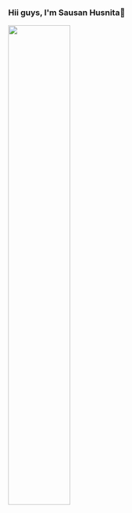 ### Hii guys, I'm **Sausan Husnita**👋

<img align='middle' src='https://sdtimes.com/wp-content/uploads/2014/09/0919.sdt-github.gif' style='width:50%'>


<!--
**sausanhusnita/sausanhusnita** is a ✨ _special_ ✨ repository because its `README.md` (this file) appears on your GitHub profile.



Here are some ideas to get you started:

- 🔭 I’m currently working on something cool!
- 🌱 I’m currently learning ...
- 👯 I’m looking to collaborate on ...
- 🤔 I’m looking for help with ...
- 💬 Ask me about ...
-->
